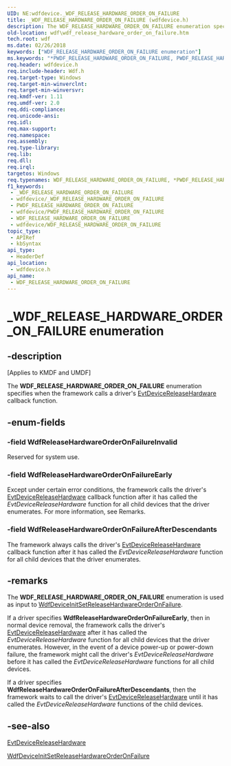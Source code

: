 ```yaml
---
UID: NE:wdfdevice._WDF_RELEASE_HARDWARE_ORDER_ON_FAILURE
title: _WDF_RELEASE_HARDWARE_ORDER_ON_FAILURE (wdfdevice.h)
description: The WDF_RELEASE_HARDWARE_ORDER_ON_FAILURE enumeration specifies when the framework calls a driver's EvtDeviceReleaseHardware callback function.
old-location: wdf\wdf_release_hardware_order_on_failure.htm
tech.root: wdf
ms.date: 02/26/2018
keywords: ["WDF_RELEASE_HARDWARE_ORDER_ON_FAILURE enumeration"]
ms.keywords: "*PWDF_RELEASE_HARDWARE_ORDER_ON_FAILURE, PWDF_RELEASE_HARDWARE_ORDER_ON_FAILURE, PWDF_RELEASE_HARDWARE_ORDER_ON_FAILURE enumeration pointer, WDF_RELEASE_HARDWARE_ORDER_ON_FAILURE, WDF_RELEASE_HARDWARE_ORDER_ON_FAILURE enumeration, WdfReleaseHardwareOrderOnFailureAfterDescendants, WdfReleaseHardwareOrderOnFailureEarly, WdfReleaseHardwareOrderOnFailureInvalid, _WDF_RELEASE_HARDWARE_ORDER_ON_FAILURE, kmdf.wdf_release_hardware_order_on_failure, wdf.wdf_release_hardware_order_on_failure, wdfdevice/PWDF_RELEASE_HARDWARE_ORDER_ON_FAILURE, wdfdevice/WDF_RELEASE_HARDWARE_ORDER_ON_FAILURE, wdfdevice/WdfReleaseHardwareOrderOnFailureAfterDescendants, wdfdevice/WdfReleaseHardwareOrderOnFailureEarly, wdfdevice/WdfReleaseHardwareOrderOnFailureInvalid"
req.header: wdfdevice.h
req.include-header: Wdf.h
req.target-type: Windows
req.target-min-winverclnt: 
req.target-min-winversvr: 
req.kmdf-ver: 1.11
req.umdf-ver: 2.0
req.ddi-compliance: 
req.unicode-ansi: 
req.idl: 
req.max-support: 
req.namespace: 
req.assembly: 
req.type-library: 
req.lib: 
req.dll: 
req.irql: 
targetos: Windows
req.typenames: WDF_RELEASE_HARDWARE_ORDER_ON_FAILURE, *PWDF_RELEASE_HARDWARE_ORDER_ON_FAILURE
f1_keywords:
 - _WDF_RELEASE_HARDWARE_ORDER_ON_FAILURE
 - wdfdevice/_WDF_RELEASE_HARDWARE_ORDER_ON_FAILURE
 - PWDF_RELEASE_HARDWARE_ORDER_ON_FAILURE
 - wdfdevice/PWDF_RELEASE_HARDWARE_ORDER_ON_FAILURE
 - WDF_RELEASE_HARDWARE_ORDER_ON_FAILURE
 - wdfdevice/WDF_RELEASE_HARDWARE_ORDER_ON_FAILURE
topic_type:
 - APIRef
 - kbSyntax
api_type:
 - HeaderDef
api_location:
 - wdfdevice.h
api_name:
 - WDF_RELEASE_HARDWARE_ORDER_ON_FAILURE
---
```


# _WDF_RELEASE_HARDWARE_ORDER_ON_FAILURE enumeration


## -description

<p class="CCE_Message">[Applies to KMDF and UMDF]</p>


   The <b>WDF_RELEASE_HARDWARE_ORDER_ON_FAILURE</b> enumeration specifies when the framework calls a driver's <a href="/windows-hardware/drivers/ddi/wdfdevice/nc-wdfdevice-evt_wdf_device_release_hardware">EvtDeviceReleaseHardware</a> callback function.

## -enum-fields

### -field WdfReleaseHardwareOrderOnFailureInvalid

Reserved for system use.

### -field WdfReleaseHardwareOrderOnFailureEarly

Except under certain error conditions, the framework calls the driver's <a href="/windows-hardware/drivers/ddi/wdfdevice/nc-wdfdevice-evt_wdf_device_release_hardware">EvtDeviceReleaseHardware</a> callback function after it has called the <i>EvtDeviceReleaseHardware</i> function for all child devices that the driver enumerates. For more information, see Remarks.

### -field WdfReleaseHardwareOrderOnFailureAfterDescendants

The framework always calls the driver's <a href="/windows-hardware/drivers/ddi/wdfdevice/nc-wdfdevice-evt_wdf_device_release_hardware">EvtDeviceReleaseHardware</a> callback function after it has called the <i>EvtDeviceReleaseHardware</i> function for all child devices that the driver enumerates.

## -remarks

The <b>WDF_RELEASE_HARDWARE_ORDER_ON_FAILURE</b> enumeration is used as input to  <a href="/windows-hardware/drivers/ddi/wdfdevice/nf-wdfdevice-wdfdeviceinitsetreleasehardwareorderonfailure">WdfDeviceInitSetReleaseHardwareOrderOnFailure</a>.

If a driver specifies <b>WdfReleaseHardwareOrderOnFailureEarly</b>, then in normal device removal, the framework calls the driver's <a href="/windows-hardware/drivers/ddi/wdfdevice/nc-wdfdevice-evt_wdf_device_release_hardware">EvtDeviceReleaseHardware</a> after it has called the <i>EvtDeviceReleaseHardware</i> function for all child devices that the driver enumerates. However, in the event of a device power-up or power-down failure, the framework might call the  driver's <i>EvtDeviceReleaseHardware</i> before it has called the <i>EvtDeviceReleaseHardware</i> functions for all child devices.

If a driver specifies <b>WdfReleaseHardwareOrderOnFailureAfterDescendants</b>, then the framework waits to  call the driver's <a href="/windows-hardware/drivers/ddi/wdfdevice/nc-wdfdevice-evt_wdf_device_release_hardware">EvtDeviceReleaseHardware</a> until it has called the <i>EvtDeviceReleaseHardware</i> functions of the child devices.

## -see-also

<a href="/windows-hardware/drivers/ddi/wdfdevice/nc-wdfdevice-evt_wdf_device_release_hardware">EvtDeviceReleaseHardware</a>



<a href="/windows-hardware/drivers/ddi/wdfdevice/nf-wdfdevice-wdfdeviceinitsetreleasehardwareorderonfailure">WdfDeviceInitSetReleaseHardwareOrderOnFailure</a>
